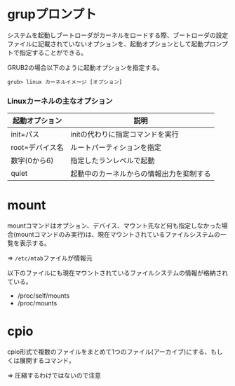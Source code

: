 # grupプロンプト

システムを起動しブートローダがカーネルをロードする際、ブートローダの設定ファイルに記載されていないオプションを、起動オプションとして起動プロンプトで指定することができる。

GRUB2の場合以下のように起動オプションを指定する。

```
grub> linux カーネルイメージ [オプション]
```

### Linuxカーネルの主なオプション

| 起動オプション  | 説明                                     |
|-----------------|------------------------------------------|
| init=パス       | initの代わりに指定コマンドを実行         |
| root=デバイス名 | ルートパーティションを指定               |
| 数字(0から6)    | 指定したランレベルで起動                 |
| quiet           | 起動中のカーネルからの情報出力を抑制する |

# mount

mountコマンドはオプション、デバイス、マウント先など何も指定しなかった場合(mountコマンドのみ実行)は、現在マウントされているファイルシステムの一覧を表示する。

=> `/etc/mtab`ファイルが情報元

以下のファイルにも現在マウントされているファイルシステムの情報が格納されている。

- /proc/self/mounts
- /proc/mounts

# cpio

cpio形式で複数のファイルをまとめて1つのファイル(アーカイブ)にする、もしくは展開するコマンド。

=> 圧縮するわけではないので注意

